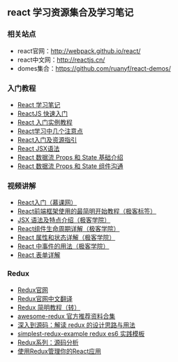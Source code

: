 ## react 学习资源集合及学习笔记

### 相关站点
* react官网：http://webpack.github.io/react/
* react中文网：http://reactjs.cn/
* domes集合：https://github.com/ruanyf/react-demos/

### 入门教程
* [React 学习笔记](http://blog.lengziyu.com/2016/10/09/react-early-know/)
* [ReactJS 快速入门](https://segmentfault.com/a/1190000002559219)
* [React 入门实例教程](http://www.ruanyifeng.com/blog/2015/03/react.html)
* [React学习中几个注意点](http://www.css88.com/archives/5600)
* [React入门及资源指引](https://segmentfault.com/a/1190000006495917)
* [React JSX语法](http://blog.lengziyu.com/2016/10/12/react-jsx-grammar/)
* [React 数据流 Props 和 State 基础介绍](http://blog.lengziyu.com/2016/10/10/react-props-and-state/)
* [React 数据流 Props 和 State 组件沟通](http://blog.lengziyu.com/2016/10/11/react-props-and-state-plus/)

### 视频讲解
* [React入门（慕课网）](http://www.imooc.com/view/504)
* [React前端框架使用的最简明开始教程（极客标签）](http://www.gbtags.com/gb/gbliblist/77.htm)
* [JSX 语法及特点介绍（极客学院）](http://www.jikexueyuan.com/course/969.html)
* [React组件生命周期详解（极客学院）](http://www.jikexueyuan.com/course/987.html)
* [React 属性和状态详解（极客学院）](http://www.jikexueyuan.com/course/1275.html)
* [React 中事件的用法（极客学院）](http://www.jikexueyuan.com/course/1457.html)
* [React 表单详解](http://www.jikexueyuan.com/course/1536.html)

### Redux
* [Redux官网](http://redux.js.org/index.html)
* [Redux官网中文翻译](http://cn.redux.js.org/index.html)
* [Redux 简明教程（转）](http://blog.lengziyu.com/2016/10/13/Redux-%E5%AD%A6%E4%B9%A0%E7%AC%94%E8%AE%B0/)
* [awesome-redux 官方推荐资料合集](https://github.com/xgrommx/awesome-redux)
* [深入到源码：解读 redux 的设计思路与用法](http://div.io/topic/1309)
* [simplest-redux-example  redux es6 实践模板](https://github.com/jackielii/simplest-redux-example)
* [Redux系列：源码分析](http://div.io/topic/1530)
* [使用Redux管理你的React应用](https://github.com/matthew-sun/blog/issues/18)
